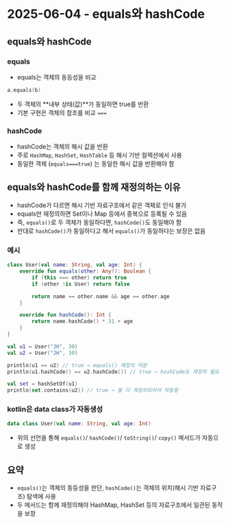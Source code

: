 # 2025-06-04 - equals와 hashCode

## equals와 hashCode

### equals

- equals는 객체의 동등성을 비교

```kotlin
a.equals(b)
```

- 두 객체의 **내부 상태(값)**가 동일하면 true를 반환
- 기본 구현은 객체의 참조를 비교 `===`

### hashCode

- hashCode는 객체의 해시 값을 반환
- 주로 `HashMap`, `HashSet`, `HashTable` 등 해시 기반 컬렉션에서 사용
- 동일한 객체 (`equals===true`) 는 동일한 해시 값을 반환해야 함

## equals와 hashCode를 함께 재정의하는 이유

- hashCode가 다르면 해시 기반 자료구조에서 같은 객체로 인식 불가
- equals만 재정의하면 Set이나 Map 등에서 중복으로 등록될 수 있음
- 즉, `equals()`로 두 객체가 동일하다면, `hashCode()`도 동일해야 함
- 반대로 `hashCode()`가 동일하다고 해서 `equals()`가 동일하다는 보장은 없음

### 예시

```kotlin
class User(val name: String, val age: Int) {
    override fun equals(other: Any?): Boolean {
        if (this === other) return true
        if (other !is User) return false

        return name == other.name && age == other.age
    }

    override fun hashCode(): Int {
        return name.hashCode() * 31 + age
    }
}
```

```kotlin
val u1 = User("JH", 30)
val u2 = User("JH", 30)

println(u1 == u2) // true → equals() 재정의 덕분
println(u1.hashCode() == u2.hashCode()) // true → hashCode도 재정의 필요

val set = hashSetOf(u1)
println(set.contains(u2)) // true → 둘 다 재정의되어야 작동함
```

### kotlin은 data class가 자동생성

```kotlin
data class User(val name: String, val age: Int)
```

- 위의 선언을 통해 `equals()`/ `hashCode()`/ `toString()`/ `copy()` 메서드가 자동으로 생성

## 요약

- `equals()`는 객체의 동등성을 판단, `hashCode()`는 객체의 위치(해시 기반 자료구조) 탐색에 사용
- 두 메서드는 함께 재정의해야 HashMap, HashSet 등의 자료구조에서 일관된 동작을 보장
